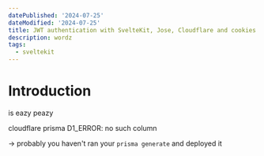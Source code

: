 ```yaml
---
datePublished: '2024-07-25'
dateModified: '2024-07-25'
title: JWT authentication with SvelteKit, Jose, Cloudflare and cookies
description: wordz
tags:
  - sveltekit
---
```


# Introduction

is eazy peazy

cloudflare prisma D1_ERROR: no such column

-> probably you haven't ran your `prisma generate` and deployed it
